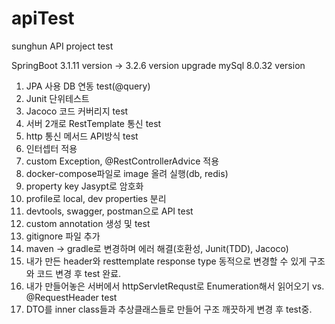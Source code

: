 # apiTest
sunghun API project test

SpringBoot 3.1.11 version -> 3.2.6 version upgrade
mySql 8.0.32 version


1. JPA 사용 DB 연동 test(@query)
2. Junit 단위테스트
3. Jacoco 코드 커버리지 test
4. 서버 2개로 RestTemplate 통신 test
5. http 통신 메서드 API방식 test
6. 인터셉터 적용
7. custom Exception, @RestControllerAdvice 적용
8. docker-compose파일로 image 올려 실행(db, redis)
9. property key Jasypt로 암호화
10. profile로 local, dev properties 분리
11. devtools, swagger, postman으로 API test
12. custom annotation 생성 및 test
13. gitignore 파일 추가
14. maven -> gradle로 변경하며 에러 해결(호환성, Junit(TDD), Jacoco)
15. 내가 만든 header와 resttemplate response type 동적으로 변경할 수 있게 구조와 코드 변경 후 test 완료.
16. 내가 만들어놓은 서버에서 httpServletRequst로 Enumeration해서 읽어오기 vs. @RequestHeader test
17. DTO를 inner class들과 추상클래스들로 만들어 구조 깨끗하게 변경 후 test중.
